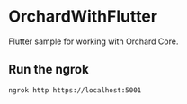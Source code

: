 # OrchardWithFlutter

 Flutter sample for working with Orchard Core.

## Run the ngrok

```bash
ngrok http https://localhost:5001
```
